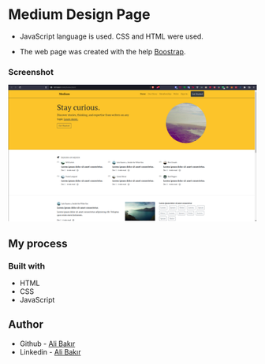 
# Medium Design Page

* JavaScript language is used. CSS and HTML were used.

* The web page was created with the help <a href="https://getbootstrap.com/" target="_blank">Boostrap</a>.

### Screenshot

![](img/medium1.png)


## My process

### Built with

- HTML
- CSS
- JavaScript

## Author

- Github - [Ali Bakır](https://github.com/ali-bakir)
- Linkedin - [Ali Bakır](https://www.linkedin.com/in/ali-bakir/)
